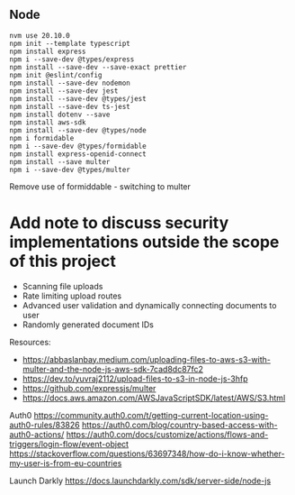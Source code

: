 ## Node

```
nvm use 20.10.0
npm init --template typescript
npm install express
npm i --save-dev @types/express
npm install --save-dev --save-exact prettier
npm init @eslint/config
npm install --save-dev nodemon
npm install --save-dev jest
npm install --save-dev @types/jest
npm install --save-dev ts-jest
npm install dotenv --save
npm install aws-sdk
npm install --save-dev @types/node
npm i formidable
npm i --save-dev @types/formidable
npm install express-openid-connect
npm install --save multer
npm i --save-dev @types/multer
```

Remove use of formiddable - switching to multer

# Add note to discuss security implementations outside the scope of this project

- Scanning file uploads
- Rate limiting upload routes
- Advanced user validation and dynamically connecting documents to user
- Randomly generated document IDs

Resources:

- https://abbaslanbay.medium.com/uploading-files-to-aws-s3-with-multer-and-the-node-js-aws-sdk-7cad8dc87fc2
- https://dev.to/yuvraj2112/upload-files-to-s3-in-node-js-3hfp
- https://github.com/expressjs/multer
- https://docs.aws.amazon.com/AWSJavaScriptSDK/latest/AWS/S3.html

Auth0
https://community.auth0.com/t/getting-current-location-using-auth0-rules/83826
https://auth0.com/blog/country-based-access-with-auth0-actions/
https://auth0.com/docs/customize/actions/flows-and-triggers/login-flow/event-object
https://stackoverflow.com/questions/63697348/how-do-i-know-whether-my-user-is-from-eu-countries

Launch Darkly
https://docs.launchdarkly.com/sdk/server-side/node-js
